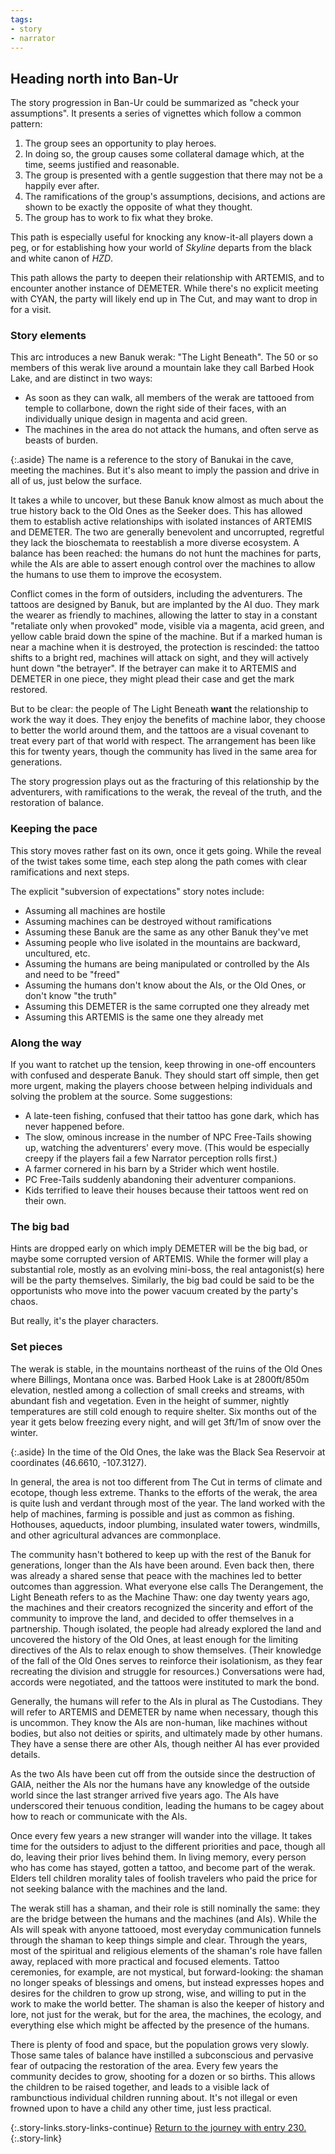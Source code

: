 ```yaml
---
tags:
- story
- narrator
---
```


## Heading north into Ban-Ur

The story progression in Ban-Ur could be summarized as "check your assumptions".
It presents a series of vignettes which follow a common pattern:

1. The group sees an opportunity to play heroes.
2. In doing so, the group causes some collateral damage which, at the time, seems justified and reasonable.
3. The group is presented with a gentle suggestion that there may not be a happily ever after.
4. The ramifications of the group's assumptions, decisions, and actions are shown to be exactly the opposite of what they thought.
5. The group has to work to fix what they broke.

This path is especially useful for knocking any know-it-all players down a peg, or for establishing how your world of _Skyline_ departs from the black and white canon of _HZD_.

This path allows the party to deepen their relationship with ARTEMIS, and to encounter another instance of DEMETER.
While there's no explicit meeting with CYAN, the party will likely end up in The Cut, and may want to drop in for a visit.

### Story elements

This arc introduces a new Banuk werak: "The Light Beneath".
The 50 or so members of this werak live around a mountain lake they call Barbed Hook Lake, and are distinct in two ways:

* As soon as they can walk, all members of the werak are tattooed from temple to collarbone, down the right side of their faces, with an individually unique design in magenta and acid green.
* The machines in the area do not attack the humans, and often serve as beasts of burden.

{:.aside}
The name is a reference to the story of Banukai in the cave, meeting the machines.
But it's also meant to imply the passion and drive in all of us, just below the surface.

It takes a while to uncover, but these Banuk know almost as much about the true history back to the Old Ones as the Seeker does.
This has allowed them to establish active relationships with isolated instances of ARTEMIS and DEMETER.
The two are generally benevolent and uncorrupted, regretful they lack the bioschemata to reestablish a more diverse ecosystem.
A balance has been reached: the humans do not hunt the machines for parts, while the AIs are able to assert enough control over the machines to allow the humans to use them to improve the ecosystem.

Conflict comes in the form of outsiders, including the adventurers.
The tattoos are designed by Banuk, but are implanted by the AI duo.
They mark the wearer as friendly to machines, allowing the latter to stay in a constant "retaliate only when provoked" mode, visible via a magenta, acid green, and yellow cable braid down the spine of the machine.
But if a marked human is near a machine when it is destroyed, the protection is rescinded: the tattoo shifts to a bright red, machines will attack on sight, and they will actively hunt down "the betrayer".
If the betrayer can make it to ARTEMIS and DEMETER in one piece, they might plead their case and get the mark restored.

But to be clear: the people of The Light Beneath **want** the relationship to work the way it does.
They enjoy the benefits of machine labor, they choose to better the world around them, and the tattoos are a visual covenant to treat every part of that world with respect.
The arrangement has been like this for twenty years, though the community has lived in the same area for generations.

The story progression plays out as the fracturing of this relationship by the adventurers, with ramifications to the werak, the reveal of the truth, and the restoration of balance.

### Keeping the pace

This story moves rather fast on its own, once it gets going.
While the reveal of the twist takes some time, each step along the path comes with clear ramifications and next steps.

The explicit "subversion of expectations" story notes include:

* Assuming all machines are hostile
* Assuming machines can be destroyed without ramifications
* Assuming these Banuk are the same as any other Banuk they've met
* Assuming people who live isolated in the mountains are backward, uncultured, etc.
* Assuming the humans are being manipulated or controlled by the AIs and need to be "freed"
* Assuming the humans don't know about the AIs, or the Old Ones, or don't know "the truth"
* Assuming this DEMETER is the same corrupted one they already met
* Assuming this ARTEMIS is the same one they already met

### Along the way

If you want to ratchet up the tension, keep throwing in one-off encounters with confused and desperate Banuk.
They should start off simple, then get more urgent, making the players choose between helping individuals and solving the problem at the source.
Some suggestions:

* A late-teen fishing, confused that their tattoo has gone dark, which has never happened before.
* The slow, ominous increase in the number of NPC Free-Tails showing up, watching the adventurers' every move.
  (This would be especially creepy if the players fail a few Narrator perception rolls first.)
* A farmer cornered in his barn by a Strider which went hostile.
* PC Free-Tails suddenly abandoning their adventurer companions.
* Kids terrified to leave their houses because their tattoos went red on their own.

### The big bad

Hints are dropped early on which imply DEMETER will be the big bad, or maybe some corrupted version of ARTEMIS.
While the former will play a substantial role, mostly as an evolving mini-boss, the real antagonist(s) here will be the party themselves.
Similarly, the big bad could be said to be the opportunists who move into the power vacuum created by the party's chaos.

But really, it's the player characters.

### Set pieces

The werak is stable, in the mountains northeast of the ruins of the Old Ones where Billings, Montana once was.
Barbed Hook Lake is at 2800ft/850m elevation, nestled among a collection of small creeks and streams, with abundant fish and vegetation.
Even in the height of summer, nightly temperatures are still cold enough to require shelter.
Six months out of the year it gets below freezing every night, and will get 3ft/1m of snow over the winter.

{:.aside}
In the time of the Old Ones, the lake was the Black Sea Reservoir at coordinates (46.6610, -107.3127).

In general, the area is not too different from The Cut in terms of climate and ecotope, though less extreme.
Thanks to the efforts of the werak, the area is quite lush and verdant through most of the year.
The land worked with the help of machines, farming is possible and just as common as fishing.
Hothouses, aqueducts, indoor plumbing, insulated water towers, windmills, and other agricultural advances are commonplace.

The community hasn't bothered to keep up with the rest of the Banuk for generations, longer than the AIs have been around.
Even back then, there was already a shared sense that peace with the machines led to better outcomes than aggression.
What everyone else calls The Derangement, the Light Beneath refers to as the Machine Thaw: one day twenty years ago, the machines and their creators recognized the sincerity and effort of the community to improve the land, and decided to offer themselves in a partnership.
Though isolated, the people had already explored the land and uncovered the history of the Old Ones, at least enough for the limiting directives of the AIs to relax enough to show themselves.
(Their knowledge of the fall of the Old Ones serves to reinforce their isolationism, as they fear recreating the division and struggle for resources.)
Conversations were had, accords were negotiated, and the tattoos were instituted to mark the bond.

Generally, the humans will refer to the AIs in plural as The Custodians.
They will refer to ARTEMIS and DEMETER by name when necessary, though this is uncommon.
They know the AIs are non-human, like machines without bodies, but also not deities or spirits, and ultimately made by other humans.
They have a sense there are other AIs, though neither AI has ever provided details.

As the two AIs have been cut off from the outside since the destruction of GAIA, neither the AIs nor the humans have any knowledge of the outside world since the last stranger arrived five years ago.
The AIs have underscored their tenuous condition, leading the humans to be cagey about how to reach or communicate with the AIs.

Once every few years a new stranger will wander into the village.
It takes time for the outsiders to adjust to the different priorities and pace, though all do, leaving their prior lives behind them.
In living memory, every person who has come has stayed, gotten a tattoo, and become part of the werak.
Elders tell children morality tales of foolish travelers who paid the price for not seeking balance with the machines and the land.

The werak still has a shaman, and their role is still nominally the same: they are the bridge between the humans and the machines (and AIs).
While the AIs will speak with anyone tattooed, most everyday communication funnels through the shaman to keep things simple and clear.
Through the years, most of the spiritual and religious elements of the shaman's role have fallen away, replaced with more practical and focused elements.
Tattoo ceremonies, for example, are not mystical, but forward-looking: the shaman no longer speaks of blessings and omens, but instead expresses hopes and desires for the children to grow up strong, wise, and willing to put in the work to make the world better.
The shaman is also the keeper of history and lore, not just for the werak, but for the area, the machines, the ecology, and everything else which might be affected by the presence of the humans.

There is plenty of food and space, but the population grows very slowly.
Those same tales of balance have instilled a subconscious and pervasive fear of outpacing the restoration of the area.
Every few years the community decides to grow, shooting for a dozen or so births.
This allows the children to be raised together, and leads to a visible lack of rambunctious individual children running about.
It's not illegal or even frowned upon to have a child any other time, just less practical.

{:.story-links.story-links-continue}
[Return to the journey with entry 230.](230-banuk-lands.md){:.story-link}
